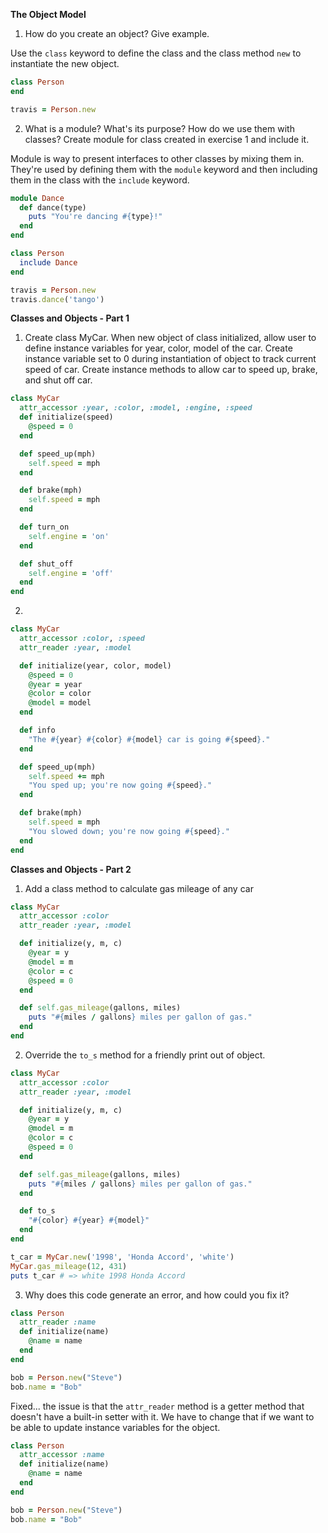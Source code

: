**The Object Model**

1. How do you create an object? Give example.

Use the `class` keyword to define the class and the class method `new` to instantiate the new object.

```ruby
class Person
end

travis = Person.new
```

2. What is a module? What's its purpose? How do we use them with classes? Create module for class created in exercise 1 and include it.

Module is way to present interfaces to other classes by mixing them in. They're used by defining them with the `module` keyword and then including them in the class with the `include` keyword.

```ruby
module Dance
  def dance(type)
    puts "You're dancing #{type}!"
  end
end

class Person
  include Dance
end

travis = Person.new
travis.dance('tango')
```

**Classes and Objects - Part 1**

1. Create class MyCar. When new object of class initialized, allow user to define instance variables for year, color, model of the car. Create instance variable set to 0 during instantiation of object to track current speed of car. Create instance methods to allow car to speed up, brake, and shut off car.

```ruby
class MyCar
  attr_accessor :year, :color, :model, :engine, :speed
  def initialize(speed)
    @speed = 0
  end

  def speed_up(mph)
    self.speed = mph
  end

  def brake(mph)
    self.speed = mph
  end

  def turn_on
    self.engine = 'on'
  end

  def shut_off
    self.engine = 'off'
  end
end
```


2. 

```ruby
class MyCar
  attr_accessor :color, :speed
  attr_reader :year, :model

  def initialize(year, color, model)
    @speed = 0
    @year = year
    @color = color
    @model = model
  end

  def info
    "The #{year} #{color} #{model} car is going #{speed}."
  end

  def speed_up(mph)
    self.speed += mph
    "You sped up; you're now going #{speed}."
  end

  def brake(mph)
    self.speed = mph
    "You slowed down; you're now going #{speed}."
  end
end
```


**Classes and Objects - Part 2**

1. Add a class method to calculate gas mileage of any car

```ruby
class MyCar
  attr_accessor :color
  attr_reader :year, :model

  def initialize(y, m, c)
    @year = y
    @model = m
    @color = c
    @speed = 0
  end

  def self.gas_mileage(gallons, miles)
    puts "#{miles / gallons} miles per gallon of gas."
  end
end
```

2. Override the `to_s` method for a friendly print out of object.

```ruby
class MyCar
  attr_accessor :color
  attr_reader :year, :model

  def initialize(y, m, c)
    @year = y
    @model = m
    @color = c
    @speed = 0
  end

  def self.gas_mileage(gallons, miles)
    puts "#{miles / gallons} miles per gallon of gas."
  end

  def to_s
    "#{color} #{year} #{model}"
  end
end

t_car = MyCar.new('1998', 'Honda Accord', 'white')
MyCar.gas_mileage(12, 431)
puts t_car # => white 1998 Honda Accord
```

3. Why does this code generate an error, and how could you fix it?

```ruby
class Person
  attr_reader :name
  def initialize(name)
    @name = name
  end
end

bob = Person.new("Steve")
bob.name = "Bob"
```

Fixed... the issue is that the `attr_reader` method is a getter method that doesn't have a built-in setter with it. We have to change that if we want to be able to update instance variables for the object.

```ruby
class Person
  attr_accessor :name
  def initialize(name)
    @name = name
  end
end

bob = Person.new("Steve")
bob.name = "Bob"
```